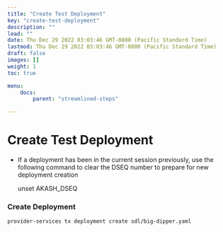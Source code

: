 ```yaml
---
title: "Create Test Deployment"
key: "create-test-deployment"
description: ""
lead: ""
date: Thu Dec 29 2022 03:03:46 GMT-0800 (Pacific Standard Time)
lastmod: Thu Dec 29 2022 03:03:46 GMT-0800 (Pacific Standard Time)
draft: false
images: []
weight: 1
toc: true

menu:
    docs:
        parent: "streamlined-steps"

---
```

Create Test Deployment
======================

*   If a deployment has been in the current session previously, use the following command to clear the DSEQ number to prepare for new deployment creation

    unset AKASH_DSEQ
    

### **Create Deployment**

    provider-services tx deployment create sdl/big-dipper.yaml